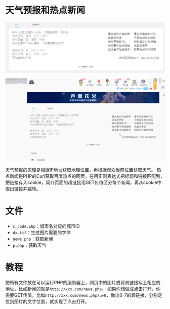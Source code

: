 # 天气预报和热点新闻

![](./images/1.png)

![](./images/2.gif)

天气预报的原理是根据IP地址获取地理位置，再根据观众当前位置获取天气。
热点新闻是PHP的Curl获取百度热点的网页，在用正则表达式把标题和链接匹配到，把链接存入cookie，简介页面的超链接用GET传值区分每个新闻，再从cookie中取出链接并跳转。

# 文件

- `c_code.php`：城市名对应的城市ID
- `dx.ttf`：生成图片需要的字体
- `news.php`：获取新闻
- `p.php`：获取天气

# 教程

把所有文件放在可以运行PHP的服务器上，网页中的图片或背景链接写上相应的地址，比如新闻的就是`http://xxx.com/news.php`。
如果你想做成点击打开，你需要GET传值，比如`http://xxx.com/news.php?u=0`，做出0-7的超链接，分别定位到图片的文字位置，就实现了点击打开。
